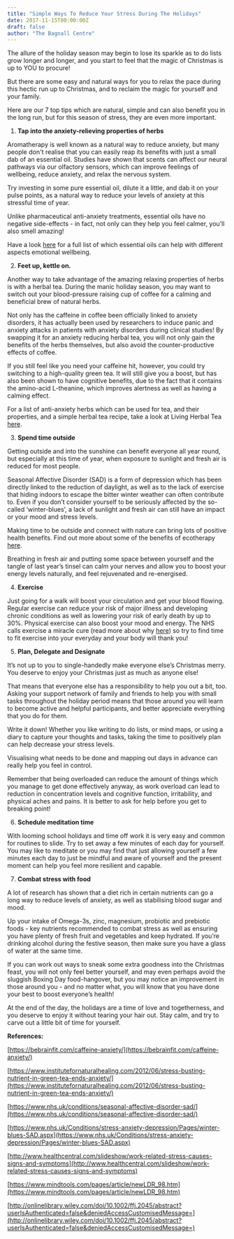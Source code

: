 ```yaml
---
title: "Simple Ways To Reduce Your Stress During The Holidays"
date: 2017-11-15T00:00:00Z
draft: false
author: "The Bagnall Centre"
---
```


The allure of the holiday season may begin to lose its sparkle as to do lists grow longer and longer, and you start to feel that the magic of Christmas is up to YOU to procure!

But there are some easy and natural ways for you to relax the pace during this hectic run up to Christmas, and to reclaim the magic for yourself and your family.

Here are our 7 top tips which are natural, simple and can also benefit you in the long run, but for this season of stress, they are even more important.

1. **Tap into the anxiety-relieving properties of herbs**

Aromatherapy is well known as a natural way to reduce anxiety, but many people don't realise that you can easily reap its benefits with just a small dab of an essential oil. Studies have shown that scents can affect our neural pathways via our olfactory sensors, which can improve feelings of wellbeing, reduce anxiety, and relax the nervous system.

Try investing in some pure essential oil, dilute it a little, and dab it on your pulse points, as a natural way to reduce your levels of anxiety at this stressful time of year.

Unlike pharmaceutical anti-anxiety treatments, essential oils have no negative side-effects - in fact, not only can they help you feel calmer, you’ll also smell amazing!

Have a look [here](https://www.aromaweb.com/essentialoils/emotional.asp) for a full list of which essential oils can help with different aspects emotional wellbeing.

2. **Feet up, kettle on.**

Another way to take advantage of the amazing relaxing properties of herbs is with a herbal tea. During the manic holiday season, you may want to switch out your blood-pressure raising cup of coffee for a calming and beneficial brew of natural herbs.

Not only has the caffeine in coffee been officially linked to anxiety disorders, it has actually been used by researchers to induce panic and anxiety attacks in patients with anxiety disorders during clinical studies! By swapping it for an anxiety reducing herbal tea, you will not only gain the benefits of the herbs themselves, but also avoid the counter-productive effects of coffee.

If you still feel like you need your caffeine hit, however, you could try switching to a high-quality green tea. It will still give you a boost, but has also been shown to have cognitive benefits, due to the fact that it contains the amino-acid L-theanine, which improves alertness as well as having a calming effect.

For a list of anti-anxiety herbs which can be used for tea, and their properties, and a simple herbal tea recipe, take a look at Living Herbal Tea [here](http://www.livingherbaltea.com/herbal-tea-for-anxiety/).

3. **Spend time outside**

Getting outside and into the sunshine can benefit everyone all year round, but especially at this time of year, when exposure to sunlight and fresh air is reduced for most people.

Seasonal Affective Disorder (SAD) is a form of depression which has been directly linked to the reduction of daylight, as well as to the lack of exercise that hiding indoors to escape the bitter winter weather can often contribute to. Even if you don’t consider yourself to be seriously affected by the so-called ‘winter-blues’, a lack of sunlight and fresh air can still have an impact or your mood and stress levels.

Making time to be outside and connect with nature can bring lots of positive health benefits. Find out more about some of the benefits of ecotherapy [here](https://www.mind.org.uk/information-support/drugs-and-treatments/ecotherapy/#.WjUM2VSFjOR).

Breathing in fresh air and putting some space between yourself and the tangle of last year’s tinsel can calm your nerves and allow you to boost your energy levels naturally, and feel rejuvenated and re-energised.

4. **Exercise**

Just going for a walk will boost your circulation and get your blood flowing. Regular exercise can reduce your risk of major illness and developing chronic conditions as well as lowering your risk of early death by up to 30%. Physical exercise can also boost your mood and energy. The NHS calls exercise a miracle cure (read more about why [here](https://www.nhs.uk/Livewell/fitness/Pages/whybeactive.aspx)) so try to find time to fit exercise into your everyday and your body will thank you!

5. **Plan, Delegate and Designate**

It’s not up to you to single-handedly make everyone else’s Christmas merry. You deserve to enjoy your Christmas just as much as anyone else!

That means that everyone else has a responsibility to help you out a bit, too. Asking your support network of family and friends to help you with small tasks throughout the holiday period means that those around you will learn to become active and helpful participants, and better appreciate everything that you do for them.

Write it down! Whether you like writing to do lists, or mind maps, or using a diary to capture your thoughts and tasks, taking the time to positively plan can help decrease your stress levels.

Visualising what needs to be done and mapping out days in advance can really help you feel in control.

Remember that being overloaded can reduce the amount of things which you manage to get done effectively anyway, as work overload can lead to reduction in concentration levels and cognitive function, irritability, and physical aches and pains. It is better to ask for help before you get to breaking point!

6. **Schedule meditation time**

With looming school holidays and time off work it is very easy and common for routines to slide. Try to set away a few minutes of each day for yourself. You may like to meditate or you may find that just allowing yourself a few minutes each day to just be mindful and aware of yourself and the present moment can help you feel more resilient and capable.

7. **Combat stress with food**

A lot of research has shown that a diet rich in certain nutrients can go a long way to reduce levels of anxiety, as well as stabilising blood sugar and mood.

Up your intake of Omega-3s, zinc, magnesium, probiotic and prebiotic foods -  key nutrients recommended to combat stress as well as ensuring you have plenty of fresh fruit and vegetables and keep hydrated. If you’re drinking alcohol during the festive season, then make sure you have a glass of water at the same time.

If you can work out ways to sneak some extra goodness into the Christmas feast, you will not only feel better yourself, and may even perhaps avoid the sluggish Boxing Day food-hangover, but you may notice an improvement in those around you - and no matter what, you will know that you have done your best to boost everyone’s health!

At the end of the day, the holidays are a time of love and togetherness, and you deserve to enjoy it without tearing your hair out. Stay calm, and try to carve out a little bit of time for yourself.

**References:**

[https://bebrainfit.com/caffeine-anxiety/](https://bebrainfit.com/caffeine-anxiety/)

[https://www.institutefornaturalhealing.com/2012/06/stress-busting-nutrient-in-green-tea-ends-anxiety/](https://www.institutefornaturalhealing.com/2012/06/stress-busting-nutrient-in-green-tea-ends-anxiety/)

[https://www.nhs.uk/conditions/seasonal-affective-disorder-sad/](https://www.nhs.uk/conditions/seasonal-affective-disorder-sad/)

[https://www.nhs.uk/Conditions/stress-anxiety-depression/Pages/winter-blues-SAD.aspx](https://www.nhs.uk/Conditions/stress-anxiety-depression/Pages/winter-blues-SAD.aspx)

[http://www.healthcentral.com/slideshow/work-related-stress-causes-signs-and-symptoms](http://www.healthcentral.com/slideshow/work-related-stress-causes-signs-and-symptoms)

[https://www.mindtools.com/pages/article/newLDR_98.htm](https://www.mindtools.com/pages/article/newLDR_98.htm)

[http://onlinelibrary.wiley.com/doi/10.1002/ffj.2045/abstract?userIsAuthenticated=false&deniedAccessCustomisedMessage=](http://onlinelibrary.wiley.com/doi/10.1002/ffj.2045/abstract?userIsAuthenticated=false&deniedAccessCustomisedMessage=)
